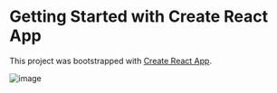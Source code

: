 # Getting Started with Create React App

This project was bootstrapped with [Create React App](https://github.com/facebook/create-react-app).

![image](https://github.com/manuteu/portfolio/assets/74114950/36cf534d-7f08-4dda-8daa-f3938401298e)
